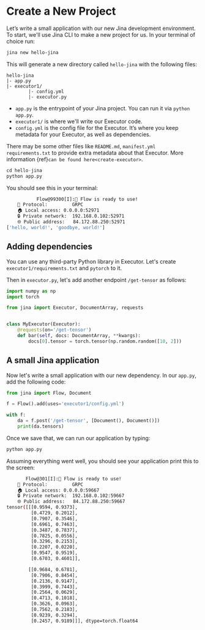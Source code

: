 # Create a New Project

Let’s write a small application with our new Jina development environment. To start, we'll use Jina CLI to make a new project for us. In your terminal of choice run:

```bash
jina new hello-jina
```

This will generate a new directory called `hello-jina` with the following files:

```text
hello-jina
|- app.py
|- executor1/
        |- config.yml
        |- executor.py
```

- `app.py` is the entrypoint of your Jina project. You can run it via `python app.py`. 
- `executor1/` is where we'll write our Executor code.
- `config.yml` is the config file for the Executor. It’s where you keep metadata for your Executor, as well as dependencies.

There may be some other files like `README.md`, `manifest.yml`  `requirements.txt` to provide extra metadata about that Executor. More information {ref}`can be found here<create-executor>`.

```python
cd hello-jina
python app.py
```

You should see this in your terminal:

```bash
           Flow@99300[I]:🎉 Flow is ready to use!
	🔗 Protocol: 		GRPC
	🏠 Local access:	0.0.0.0:52971
	🔒 Private network:	192.168.0.102:52971
	🌐 Public address:	84.172.88.250:52971
['hello, world!', 'goodbye, world!']
```

## Adding dependencies

You can use any third-party Python library in Executor. Let's create `executor1/requirements.txt` and `pytorch` to it.

Then in `executor.py`, let's add another endpoint `/get-tensor` as follows:

```python
import numpy as np
import torch

from jina import Executor, DocumentArray, requests


class MyExecutor(Executor):
    @requests(on='/get-tensor')
    def bar(self, docs: DocumentArray, **kwargs):
        docs[0].tensor = torch.tensor(np.random.random([10, 2]))
```

## A small Jina application


Now let's write a small application with our new dependency. In our `app.py`, add the following code:

```python
from jina import Flow, Document

f = Flow().add(uses='executor1/config.yml')

with f:
    da = f.post('/get-tensor', [Document(), Document()])
    print(da.tensors)
```

Once we save that, we can run our application by typing:

```bash
python app.py
```

Assuming everything went well, you should see your application print this to the screen:

```bash
       Flow@301[I]:🎉 Flow is ready to use!
	🔗 Protocol: 		GRPC
	🏠 Local access:	0.0.0.0:59667
	🔒 Private network:	192.168.0.102:59667
	🌐 Public address:	84.172.88.250:59667
tensor([[[0.9594, 0.9373],
         [0.4729, 0.2012],
         [0.7907, 0.3546],
         [0.6961, 0.7463],
         [0.3487, 0.7837],
         [0.7825, 0.0556],
         [0.3296, 0.2153],
         [0.2207, 0.0220],
         [0.9547, 0.9519],
         [0.6703, 0.4601]],

        [[0.9684, 0.6781],
         [0.7906, 0.8454],
         [0.2136, 0.9147],
         [0.3999, 0.7443],
         [0.2564, 0.0629],
         [0.4713, 0.1018],
         [0.3626, 0.0963],
         [0.7562, 0.2183],
         [0.9239, 0.3294],
         [0.2457, 0.9189]]], dtype=torch.float64
```